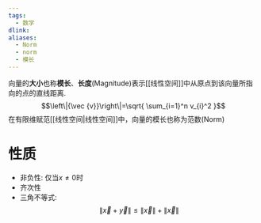```yaml
---
tags:
  - 数学
dlink: 
aliases:
  - Norm
  - norm
  - 模长
---
```

向量的**大小**也称**模长**、**长度**(Magnitude)表示[[线性空间]]中从原点到该向量所指向的点的直线距离. 
$$\left\|{\vec {v}}\right\|=\sqrt{ \sum_{i=1}^n v_{i}^2 }$$
在有限维赋范[[线性空间|线性空间]]中，向量的模长也称为范数(Norm)


# 性质
- 非负性: 仅当$x\neq0$时
- 齐次性
- 三角不等式: $$\left\|{\vec x + \vec y}\right\|\leq \left\|{\vec x}\right\| + \left\|{\vec x}\right\|$$

